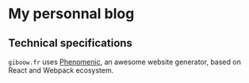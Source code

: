 # My personnal blog

## Technical specifications

`giboow.fr` uses [Phenomenic](https://phenomic.io/), an awesome website generator,
based on React and Webpack ecosystem.

